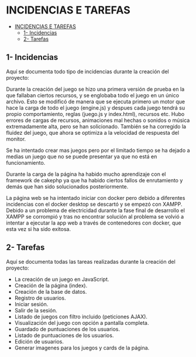 # INCIDENCIAS E TAREFAS
- [INCIDENCIAS E TAREFAS](#incidencias-e-tarefas)
  - [1- Incidencias](#1--incidencias)
  - [2- Tarefas](#2--tarefas)

## 1- Incidencias

Aquí se documenta todo tipo de incidencias durante la creación del proyecto:

Durante la creación del juego se hizo una primera versión de prueba en la que fallaban ciertos recursos, y se englobaba todo el juego en un único archivo. Esto se modificó de manera que se ejecuta primero un motor que hace la carga de todo el juego (engine.js) y despues cada juego tendrá su propio comportamiento, reglas (juego.js y index.html), recursos etc.
Hubo errores de cargas de recursos, animaciones mal hechas o sonidos o música extremadamente alta, pero se han solicionado.
También se ha corregido la fluidez del juego, que ahora se optimiza a la velocidad de respuesta del monitor.

Se ha intentado crear mas juegos pero por el limitado tiempo se ha dejado a medias un juego que no se puede presentar ya que no está en funcionamiento.

Durante la carga de la página ha habido mucho aprendizaje con el framework de cakephp ya que ha habido ciertos fallos de enrutamiento y demás que han sido solucionados posteriormente.

La página web se ha intentado iniciar con docker pero debido a diferentes incidencias con el docker desktop se descartó y se empezó con XAMPP. Debido a un problema de electricidad durante la fase final de desarrollo el XAMPP se corrompió y tras no encontrar solución al problema se volvió a intentar a ejecutar la app web a través de contenedores con docker, que esta vez si ha sido exitosa.

## 2- Tarefas

Aquí se documenta todas las tareas realizadas durante la creación del proyecto:

 - La creación de un juego en JavaScript.
 - Creación de la página (index).
 - Creación de la base de datos.
 - Registro de usuarios.
 - Iniciar sesión.
 - Salir de la sesión.
 - Listado de juegos con filtro incluido (peticiones AJAX).
 - Visualización del juego con opción a pantalla completa.
 - Guardado de puntuaciones de los usuarios.
 - Listado de puntuaciones de los usuarios.
 - Edición de usuarios.
 - Generar imagenes para los juegos y cards de la página.